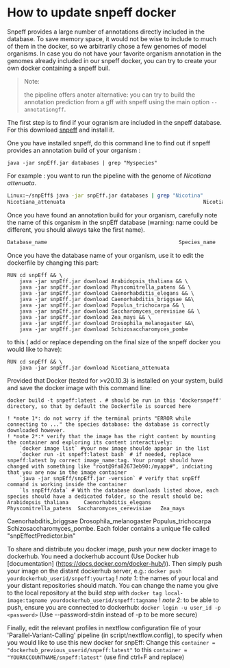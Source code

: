 # How to update snpeff docker
Snpeff provides a large number of annotations directly included in the database. To save memory space, it would not be wise to include to much of them in the docker, so we arbitrarily chose a few genomes of model organisms. In case you do not have your favorite organism annotation in the genomes already included in our snpeff docker, you can try to create your own docker containing a snpeff buil.
>Note: 
>
>the pipeline offers anoter alternative: you can try to build the annotation prediction from a gff with snpeff using the main option `--annotationgff`.


The first step is to find if your ogranism are included in the snpeff database. For this download [snpeff](https://pcingola.github.io/SnpEff/download/) and install it.

One you have installed snpeff, do this command line to find out if snpeff provides an annotation build of your organism : 

`java -jar snpEff.jar databases | grep "Myspecies" `

For example : you want to run the pipeline with the genome of *Nicotiana attenuata*.

```sh
Linux:~/snpEff$ java -jar snpEff.jar databases | grep "Nicotina"
Nicotiana_attenuata                                         	Nicotiana_attenuata                                         	          	                              	https://snpeff.blob.core.windows.net/databases/v5_0/snpEff_v5_0_Nicotiana_attenuata.zip

```

Once you have found an annotation build for your organism, carefully note the name of this organism in the snpEff database (warning: name could be different, you should always take the first name).

```sh
Database_name                                         	Species_name                                         	          	                              	https://snpeff.blob.core.windows.net/databases/v5_0/.....zip

```

Once you have the database name of your organism, use it to edit the dockerfile by changing this part:
```docker
RUN cd snpEff && \
	java -jar snpEff.jar download Arabidopsis_thaliana && \
	java -jar snpEff.jar download Physcomitrella_patens && \
	java -jar snpEff.jar download Caenorhabditis_elegans && \
	java -jar snpEff.jar download Caenorhabditis_briggsae &&\
	java -jar snpEff.jar download Populus_trichocarpa && \
	java -jar snpEff.jar download Saccharomyces_cerevisiae && \
	java -jar snpEff.jar download Zea_mays && \
	java -jar snpEff.jar download Drosophila_melanogaster &&\
	java -jar snpEff.jar download Schizosaccharomyces_pombe
```
to this ( add or replace depending on the final size of the snpeff docker you would like to have): 

```docker
RUN cd snpEff && \
	java -jar snpEff.jar download Nicotiana_attenuata
```

Provided that Docker (tested for >v20.10.3) is installed on your system, build and save the docker image with this command line:
```
docker build -t snpeff:latest . # should be run in this 'dockersnpeff' directory, so that by default the Dockerfile is sourced here
```
	! *note 1*: do not worry if the terminal prints "ERROR while connecting to ..." the species database: the database is correctly downloaded however.
	! *note 2*:* verify that the image has the right content by mounting the container and exploring its content interactively:
		`docker image list` #your new image shoulde appear in the list
		`docker run -it snpeff:latest bash` # if needed, replace snpeff:latest by correct image_name:tag. Your prompt should have changed with something like "root@9fa82673eb90:/myapp#", indciating that you are now in the image container
		`java -jar snpEff/snpEff.jar -version` # verify that snpEff command is working inside the container
		`ls snpEff/data` # With the database downloads listed above, each species should have a dedicated folder, so the result should be: Arabidopsis_thaliana     Caenorhabditis_elegans   Physcomitrella_patens  Saccharomyces_cerevisiae   Zea_mays
Caenorhabditis_briggsae  Drosophila_melanogaster  Populus_trichocarpa    Schizosaccharomyces_pombe. Each folder contains a unique file called "snpEffectPredictor.bin"

To share and distribute you docker image, push your new docker image to dockerhub. You need a dockerhub account (Use Docker hub [documentation] (https://docs.docker.com/docker-hub/)). Then simply push your image on the distant dockerhub server, e.g.:
	`docker push yourdockerhub_userid/snpeff:yourtag`
	! *note 1*: the names of your local and your distant repositories should match. You can change the name you give to the local repository at the build step with `docker tag local-image:tagname yourdockerhub_userid/snpeff:tagname`
	! *note 2*: to be able to push, ensure you are connected to dockerhub: `docker login -u user_id -p <password>` (Use --password-stdin instead of -p to be more secure)


Finally, edit the relevant profiles in nextflow configuration file of your 'Parallel-Variant-Calling' pipeline (in script/nextflow.config), to specify when you would like to use this new docker for snpEff:
Change this `container = "dockerhub_previous_userid/snpeff:latest"` to this `container = "YOURACCOUNTNAME/snpeff:latest"` (use find ctrl+F and replace)
